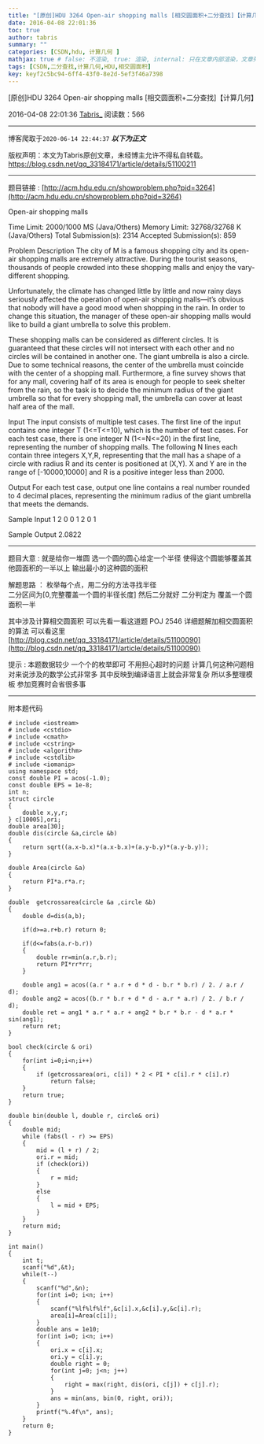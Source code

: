 ```yaml
---
title: "[原创]HDU 3264 Open-air shopping malls [相交圆面积+二分查找]【计算几何】"
date: 2016-04-08 22:01:36
toc: true
author: tabris
summary: ""
categories: [CSDN,hdu, 计算几何 ]
mathjax: true # false: 不渲染, true: 渲染, internal: 只在文章内部渲染，文章列表中不渲染
tags: [CSDN,二分查找,计算几何,HDU,相交圆面积]
key: keyf2c5bc94-6ff4-43f0-8e2d-5ef3f46a7398
---
```


[原创]HDU 3264 Open-air shopping malls [相交圆面积+二分查找]【计算几何】

2016-04-08 22:01:36  [Tabris_](https://me.csdn.net/qq_33184171) 阅读数：566

---

博客爬取于`2020-06-14 22:44:37`
***以下为正文***

版权声明：本文为Tabris原创文章，未经博主允许不得私自转载。
https://blog.csdn.net/qq_33184171/article/details/51100211

<!-- more -->

---

题目链接 : [http://acm.hdu.edu.cn/showproblem.php?pid=3264](http://acm.hdu.edu.cn/showproblem.php?pid=3264)

Open-air shopping malls

Time Limit: 2000/1000 MS (Java/Others)    Memory Limit: 32768/32768 K (Java/Others)
Total Submission(s): 2314    Accepted Submission(s): 859


Problem Description
The city of M is a famous shopping city and its open-air shopping malls are extremely attractive. During the tourist seasons, thousands of people crowded into these shopping malls and enjoy the vary-different shopping.

Unfortunately, the climate has changed little by little and now rainy days seriously affected the operation of open-air shopping malls—it’s obvious that nobody will have a good mood when shopping in the rain. In order to change this situation, the manager of these open-air shopping malls would like to build a giant umbrella to solve this problem. 

These shopping malls can be considered as different circles. It is guaranteed that these circles will not intersect with each other and no circles will be contained in another one. The giant umbrella is also a circle. Due to some technical reasons, the center of the umbrella must coincide with the center of a shopping mall. Furthermore, a fine survey shows that for any mall, covering half of its area is enough for people to seek shelter from the rain, so the task is to decide the minimum radius of the giant umbrella so that for every shopping mall, the umbrella can cover at least half area of the mall.
 

Input
The input consists of multiple test cases. 
The first line of the input contains one integer T (1<=T<=10), which is the number of test cases.
For each test case, there is one integer N (1<=N<=20) in the first line, representing the number of shopping malls.
The following N lines each contain three integers X,Y,R, representing that the mall has a shape of a circle with radius R and its center is positioned at (X,Y). X and Y are in the range of [-10000,10000] and R is a positive integer less than 2000.
 

Output
For each test case, output one line contains a real number rounded to 4 decimal places, representing the minimum radius of the giant umbrella that meets the demands.
 

Sample Input
1
2
0 0 1
2 0 1
 

Sample Output
2.0822

 
---------

题目大意 :
就是给你一堆圆  选一个圆的圆心给定一个半径 使得这个圆能够覆盖其他圆面积的一半以上  输出最小的这种圆的面积

解题思路 ：
枚举每个点，用二分的方法寻找半径    
二分区间为[0,完整覆盖一个圆的半径长度]
然后二分就好
二分判定为 覆盖一个圆面积一半  

其中涉及计算相交圆面积 
可以先看一看这道题 POJ 2546
详细题解加相交圆面积的算法 可以看这里
[http://blog.csdn.net/qq_33184171/article/details/51100090](http://blog.csdn.net/qq_33184171/article/details/51100090)


提示 :
本题数据较少 一个个的枚举即可  不用担心超时的问题
计算几何这种问题相对来说涉及的数学公式非常多 
其中反映到编译语言上就会非常复杂
所以多整理模板 
参加竞赛时会省很多事

---------
附本题代码
```
# include <iostream>
# include <cstdio>
# include <cmath>
# include <cstring>
# include <algorithm>
# include <cstdlib>
# include <iomanip>
using namespace std;
const double PI = acos(-1.0);
const double EPS = 1e-8;
int n;
struct circle
{
    double x,y,r;
} c[10005],ori;
double area[30];
double dis(circle &a,circle &b)
{
    return sqrt((a.x-b.x)*(a.x-b.x)+(a.y-b.y)*(a.y-b.y));
}

double Area(circle &a)
{
    return PI*a.r*a.r;
}

double  getcrossarea(circle &a ,circle &b)
{
    double d=dis(a,b);

    if(d>=a.r+b.r) return 0;

    if(d<=fabs(a.r-b.r))
    {
        double rr=min(a.r,b.r);
        return PI*rr*rr;
    }

    double ang1 = acos((a.r * a.r + d * d - b.r * b.r) / 2. / a.r / d);
    double ang2 = acos((b.r * b.r + d * d - a.r * a.r) / 2. / b.r / d);
    double ret = ang1 * a.r * a.r + ang2 * b.r * b.r - d * a.r * sin(ang1);
    return ret;
}

bool check(circle & ori)
{
    for(int i=0;i<n;i++)
    {
        if (getcrossarea(ori, c[i]) * 2 < PI * c[i].r * c[i].r)
            return false;
    }
    return true;
}

double bin(double l, double r, circle& ori)
{
    double mid;
    while (fabs(l - r) >= EPS)
    {
        mid = (l + r) / 2;
        ori.r = mid;
        if (check(ori))
        {
            r = mid;
        }
        else
        {
            l = mid + EPS;
        }
    }
    return mid;
}

int main()
{
    int t;
    scanf("%d",&t);
    while(t--)
    {
        scanf("%d",&n);
        for(int i=0; i<n; i++)
        {
            scanf("%lf%lf%lf",&c[i].x,&c[i].y,&c[i].r);
            area[i]=Area(c[i]);
        }
        double ans = 1e10;
        for(int i=0; i<n; i++)
        {
            ori.x = c[i].x;
            ori.y = c[i].y;
            double right = 0;
            for(int j=0; j<n; j++)
            {
                right = max(right, dis(ori, c[j]) + c[j].r);
            }
            ans = min(ans, bin(0, right, ori));
        }
        printf("%.4f\n", ans);
    }
    return 0;
}
```
